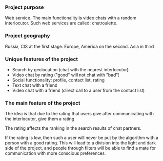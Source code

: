 ### Project purpose

Web service. The main functionality is video chats with a random interlocutor. Such web services are called: chatroulette.

### Project geography

Russia, CIS at the first stage. Europe, America on the second. Asia in third

### Unique features of the project

- Search by geolocation (chat with the nearest interlocutor)
- Video chat by rating ("good" will not chat with "bad")
- Social functionality: profile, contact list, rating
- Text chat with a friend
- Video chat with a friend (direct call to a user from the contact list)‌

### The main feature of the project

The idea is that due to the rating that users give after communicating with the interlocutor, give them a rating.

The rating affects the ranking in the search results of chat partners.

If the rating is low, then such a user will never be put by the algorithm with a person with a good rating. This will lead to a division into the light and dark side of the project, and people through filters will be able to find a mate for communication with more conscious preferences.
